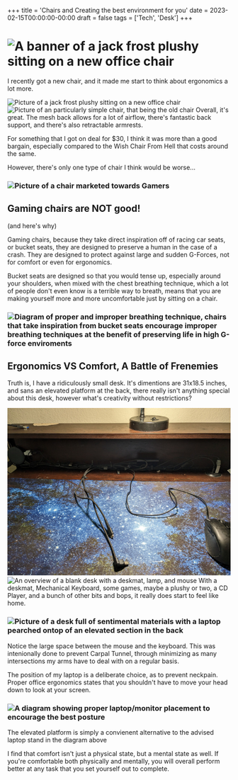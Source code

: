 +++
title = 'Chairs and Creating the best environment for you'
date = 2023-02-15T00:00:00-00:00
draft = false
tags = ['Tech', 'Desk']
+++
# ![A banner of a jack frost plushy sitting on a new office chair](/posts/chair/banner.png)

I recently got a new chair, and it made me start to think about ergonomics a lot more.

<!--more-->

![Picture of a jack frost plushy sitting on a new office chair](/posts/chair/jackfrostchair.jpg)![Picture of an particularly simple chair, that being the old chair](/posts/chair/oldchair.jpg)
Overall, it's great. The mesh back allows for a lot of airflow, there's fantastic back support, and there's also retractable armrests.

For something that I got on deal for $30, I think it was more than a good bargain, especially compared to the Wish Chair From Hell that costs around the same.

However, there's only one type of chair I think would be worse...

### ![Picture of a chair marketed towards Gamers](/posts/chair/gamingchair.jpeg)
## Gaming chairs are NOT good!
(and here's why)

Gaming chairs, because they take direct inspiration off of racing car seats, or bucket seats, they are designed to preserve a human in the case of a crash.
They are designed to protect against large and sudden G-Forces, not for comfort or even for ergonomics.

Bucket seats are designed so that you would tense up, especially around your shoulders, when mixed with the chest breathing technique, which a lot of people don't even know is a terrible way to breath, means that you are making yourself more and more uncomfortable just by sitting on a chair.

### ![Diagram of proper and improper breathing technique, chairs that take inspiration from bucket seats encourage improper breathing techniques at the benefit of preserving life in high G-force enviroments](/posts/chair/breathing-diagram.png)
## Ergonomics VS Comfort, A Battle of Frenemies

Truth is, I have a ridiculously small desk.
It's dimentions are 31x18.5 inches, and sans an elevated platform at the back, there really isn't anything special about this desk, however what's creativity without restrictions?

![Picture of a blank desk with a deskmat, lamp, and mouse](deske1.jpg)![An overview of a blank desk with a deskmat, lamp, and mouse](/posts/chair/deske2.jpg)
With a deskmat, Mechanical Keyboard, some games, maybe a plushy or two, a CD Player, and a bunch of other bits and bops, it really does start to feel like home.

### ![Picture of a desk full of sentimental materials with a laptop pearched ontop of an elevated section in the back](/posts/chair/desk.jpg)

Notice the large space between the mouse and the keyboard. This was intenionally done to prevent Carpal Tunnel, through minimizing as many intersections my arms have to deal with on a regular basis.

The position of my laptop is a deliberate choice, as to prevent neckpain. Proper office ergonomics states that you shouldn't have to move your head down to look at your screen.

### ![A diagram showing proper laptop/monitor placement to encourage the best posture](https://www.gvsu.edu/cms4/asset/30F6D8A1-9140-75C7-2CAACF4A83B9D5A8/monitor_angle%5B1427479542%5D.jpg)

The elevated platform is simply a convienent alternative to the advised laptop stand in the diagram above

I find that comfort isn't just a physical state, but a mental state as well. If you're comfortable both physically and mentally, you will overall perform better at any task that you set yourself out to complete.

